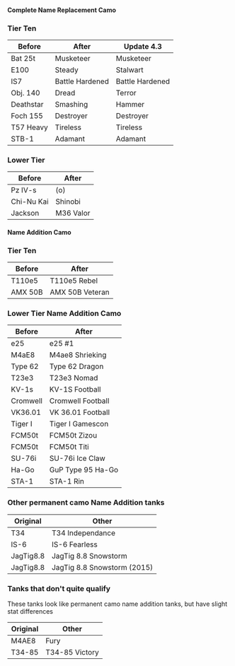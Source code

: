 #### Complete Name Replacement Camo
### Tier Ten
| Before | After | Update 4.3 |
|---|---|---|
| Bat 25t| Musketeer|Musketeer|
| E100| Steady| Stalwart|
| IS7| Battle Hardened|Battle Hardened|
| Obj. 140| Dread | Terror |
| Deathstar| Smashing| Hammer |
| Foch 155| Destroyer|Destroyer|
| T57 Heavy| Tireless|Tireless|
| STB-1| Adamant|Adamant|


### Lower Tier
| Before | After |
|---|---|
| Pz IV-s| (o)          |
| Chi-Nu Kai| Shinobi|
| Jackson| M36 Valor|


#### Name Addition Camo
### Tier Ten
| Before | After |
|---|---|
| T110e5| T110e5 Rebel|
| AMX 50B| AMX 50B Veteran|


### Lower Tier Name Addition Camo
| Before | After |
|---|---|
| e25| e25 #1|
| M4aE8| M4ae8 Shrieking|
| Type 62| Type 62 Dragon|
| T23e3| T23e3 Nomad|
| KV-1s| KV-1S Football|
| Cromwell| Cromwell Football|
| VK36.01| VK 36.01 Football|
| Tiger I| Tiger I Gamescon|
| FCM50t| FCM50t Zizou|
| FCM50t| FCM50t Titi|
| SU-76i| SU-76i Ice Claw|
| Ha-Go| GuP Type 95 Ha-Go|
| STA-1| STA-1 Rin|


### Other permanent camo Name Addition tanks
| Original | Other |
|---|---|
| T34| T34 Independance|
| IS-6| IS-6 Fearless|
| JagTig8.8| JagTig 8.8 Snowstorm|
| JagTig8.8| JagTig 8.8 Snowstorm (2015)|


### Tanks that don't quite qualify
These tanks look like permanent camo name addition tanks, but have slight stat differences

| Original | Other |
|---|---|
| M4AE8 | Fury|
| T34-85 | T34-85 Victory|


